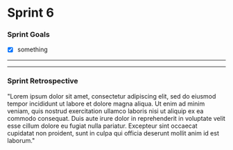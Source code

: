 # Sprint 6

### Sprint Goals
- [X] something
---


---
### Sprint Retrospective
"Lorem ipsum dolor sit amet, consectetur adipiscing elit, sed do eiusmod tempor incididunt ut labore et dolore magna aliqua. Ut enim ad minim veniam, 
quis nostrud exercitation ullamco laboris nisi ut aliquip ex ea commodo consequat. Duis aute irure dolor in reprehenderit in voluptate velit esse cillum dolore eu fugiat nulla pariatur. 
Excepteur sint occaecat cupidatat non proident, sunt in culpa qui officia deserunt mollit anim id est laborum."

